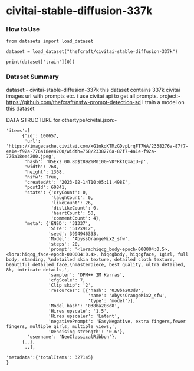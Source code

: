# civitai-stable-diffusion-337k
### How to Use
```
from datasets import load_dataset

dataset = load_dataset("thefcraft/civitai-stable-diffusion-337k")

print(dataset['train'][0])
```

### Dataset Summary

dataset:- civitai-stable-diffusion-337k this dataset contains 337k civitai images url with prompts etc. i use civitai api to get all prompts.
project:- https://github.com/thefcraft/nsfw-prompt-detection-sd  I train a model on this dataset

DATA STRUCTURE for othertype/civitai.json:-

```{
'items':[
      {'id': 100657,
       'url': 'https://imagecache.civitai.com/xG1nkqKTMzGDvpLrqFT7WA/2338276a-87f7-4a1e-f92a-776a18ee4200/width=768/2338276a-87f7-4a1e-f92a-776a18ee4200.jpeg',
       'hash': 'U5Exz_00.8D$t89Z%M0100~VD*RktQxaIU~p',
       'width': 768,
       'height': 1368,
       'nsfw': True,
       'createdAt': '2023-02-14T10:05:11.498Z',
       'postId': 60841,
       'stats': {'cryCount': 0,
                 'laughCount': 0,
                 'likeCount': 26,
                 'dislikeCount': 0,
                 'heartCount': 50,
                 'commentCount': 4},
       'meta': {'ENSD': '31337',
                'Size': '512x912',
                'seed': 3994946333,
                'Model': 'AbyssOrangeMix2_sfw',
                'steps': 20,
                'prompt': '<lora:hiqcg_body-epoch-000004:0.5>, <lora:hiqcg_face-epoch-000004:0.4>, hiqcgbody, hiqcgface, 1girl, full body, standing, \ndetailed skin texture, detailed cloth texture,  beautiful detailed face,\nmasterpiece, best quality, ultra detailed, 8k, intricate details,',
                'sampler': 'DPM++ 2M Karras',
                'cfgScale': 7,
                'Clip skip': '2',
                'resources': [{'hash': '038ba203d8',
                               'name': 'AbyssOrangeMix2_sfw',
                               'type': 'model'}],
                'Model hash': '038ba203d8',
                'Hires upscale': '1.5',
                'Hires upscaler': 'Latent',
                'negativePrompt': 'EasyNegative, extra fingers,fewer fingers, multiple girls, multiple views,',
                'Denoising strength': '0.6'},
        'username': 'NeoClassicalRibbon'},
      {..},
       ..],

'metadata':{'totalItems': 327145}
}
```
